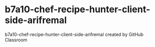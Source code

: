 # b7a10-chef-recipe-hunter-client-side-arifremal
b7a10-chef-recipe-hunter-client-side-arifremal created by GitHub Classroom
